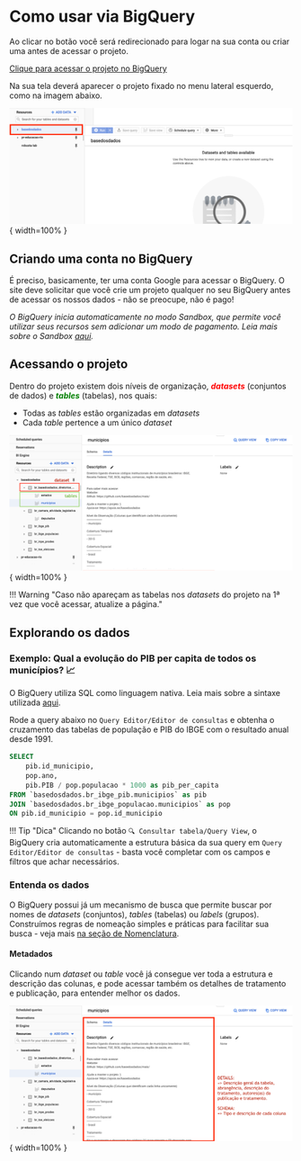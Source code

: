 # Como usar via BigQuery

Ao clicar no botão você será redirecionado para logar na sua conta ou criar uma antes de acessar o projeto.

<a
href="https://console.cloud.google.com/bigquery?p=basedosdados&page=project"
title="{{ lang.t('source.link.title')}}" class="md-button"
style="background-color: var(--md-primary-fg-color);color:
var(--md-primary-bg-color);"
hover="background-color: var(--md-primary-fg-color--dark)">
    Clique para acessar o projeto no BigQuery
</a>

Na sua tela deverá aparecer o projeto fixado no menu lateral esquerdo,
como na imagem abaixo.

![](images/bq_access_project.png){ width=100% }

## Criando uma conta no BigQuery

É preciso, basicamente, ter uma conta Google para acessar o BigQuery. O
site deve solicitar que você crie um projeto qualquer no seu BigQuery
antes de acessar os nossos dados - não se preocupe, não é pago! 

<i>O BigQuery inicia automaticamente no modo Sandbox, que permite você
utilizar seus recursos sem adicionar um modo de pagamento. Leia mais sobre o
Sandbox [aqui](https://cloud.google.com/bigquery/docs/sandbox).</i>

## Acessando o projeto

Dentro do projeto existem dois níveis de organização, <strong
style="color:red">*datasets*</strong> (conjuntos de dados) e <strong
style="color:green">*tables*</strong>
(tabelas), nos quais:

- Todas as *tables* estão organizadas em *datasets*
- Cada *table* pertence a um único *dataset*
    

![](images/bq_dataset_tables_structure.png){ width=100% }


!!! Warning "Caso não apareçam as tabelas nos *datasets* do projeto na 1ª vez que você acessar, atualize a página."

## Explorando os dados

### Exemplo: Qual a evolução do PIB per capita de todos os municípios? 📈

O BigQuery utiliza SQL como linguagem nativa. Leia mais sobre a sintaxe
utilizada
[aqui](https://cloud.google.com/bigquery/docs/reference/standard-sql/query-syntax).

Rode a query abaixo no `Query Editor/Editor de consultas` e obtenha o cruzamento
das tabelas de população e PIB do IBGE com o resultado anual desde 1991.

```sql
SELECT 
    pib.id_municipio,
    pop.ano, 
    pib.PIB / pop.populacao * 1000 as pib_per_capita
FROM `basedosdados.br_ibge_pib.municipios` as pib
JOIN `basedosdados.br_ibge_populacao.municipios` as pop
ON pib.id_municipio = pop.id_municipio
```

!!! Tip "Dica"
    Clicando no botão `🔍 Consultar tabela/Query View`, o BigQuery cria
    automaticamente a estrutura básica da sua query em `Query Editor/Editor
    de consultas` - basta você completar com os campos e filtros que achar necessários.

### Entenda os dados

O BigQuery possui já um mecanismo de busca que permite buscar por nomes
de *datasets* (conjuntos), *tables* (tabelas) ou *labels* (grupos).
Construímos regras de nomeação simples e práticas para facilitar sua
busca - veja mais [na seção de Nomenclatura](../data_naming_rules/).

#### Metadados

Clicando num *dataset* ou *table* você já consegue ver toda a estrutura
e descrição das colunas, e pode acessar também os detalhes de tratamento e publicação,
para entender melhor os dados.

![](images/bq_schema_details.png){ width=100% }